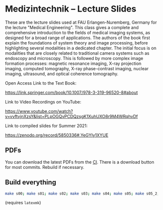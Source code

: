 # Medizintechnik – Lecture Slides

These are the lecture slides used at FAU Erlangen-Nuremberg, Germany for the lecture "Medical Engineering". This class gives a complete and comprehensive introduction to the fields of medical imaging systems, as designed for a broad range of applications. The authors of the book first explain the foundations of system theory and image processing, before highlighting several modalities in a dedicated chapter. The initial focus is on modalities that are closely related to traditional camera systems such as endoscopy and microscopy. This is followed by more complex image formation processes: magnetic resonance imaging, X-ray projection imaging, computed tomography, X-ray phase-contrast imaging, nuclear imaging, ultrasound, and optical coherence tomography.

Open Access Link to the Text Book:

https://link.springer.com/book/10.1007/978-3-319-96520-8#about

Link to Video Recordings on YouTube:

https://www.youtube.com/watch?v=vvftvjnXzsY&list=PLpOGQvPCDQzsgK1XuhUXO8r9M4WRqhvDf

Link to compiled slides for Summer 2021:

https://zenodo.org/record/5850336#.YeGYIy1XYUE

## PDFs

You can download the latest PDFs from the [CI](https://git5.cs.fau.de/teaching/MT1-lecture/pipelines).
There is a download button for most commits.
Rebuild if necessary.

## Build everything 

```bash
make s00; make s01; make s02; make s03; make s04; make s05; make s05_2; make s06; make s07; make s07_2; make s08; make s09; make s10; make s11
```
(requires `latexmk`)
